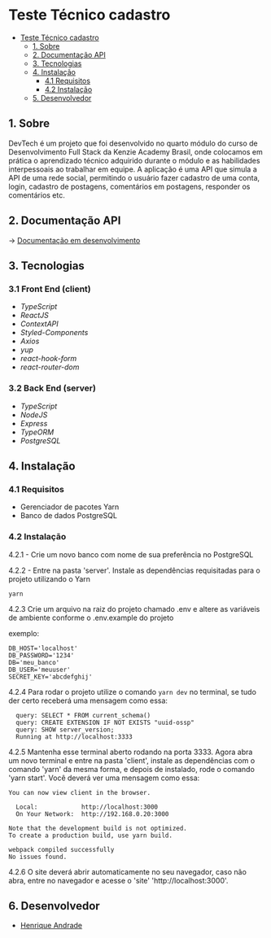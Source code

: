 # Teste Técnico cadastro

- [Teste Técnico cadastro](#teste-técnico-cadastro)
  - [1. Sobre](#1-sobre)
  - [2. Documentação API](#2-documentação-api)
  - [3. Tecnologias](#3-tecnologias)
  - [4. Instalação](#4-instalação)
    - [4.1 Requisitos](#41-requisitos)
    - [4.2 Instalação](#42-instalação)
  - [5. Desenvolvedor](#5-desenvolvedor)

<a name="sobre"></a>

## 1. Sobre

DevTech é um projeto que foi desenvolvido no quarto módulo do curso de Desenvolvimento Full Stack da Kenzie Academy Brasil, onde colocamos em prática o aprendizado técnico adquirido durante o módulo e as habilidades interpessoais ao trabalhar em equipe. A aplicação é uma API que simula a API de uma rede social, permitindo o usuário fazer cadastro de uma conta, login, cadastro de postagens, comentários em postagens, responder os comentários etc.

<a name="links"></a>

## 2. Documentação API

→ <a name="doc-devtech" href="https://github.com/henriqueyujiandrade/teste-cadastro-contatos" target="_blank">Documentação em desenvolvimento</a>

<a name="techs"></a>

## 3. Tecnologias

### 3.1 Front End (client)

- _TypeScript_
- _ReactJS_
- _ContextAPI_
- _Styled-Components_
- _Axios_
- _yup_
- _react-hook-form_
- _react-router-dom_


### 3.2 Back End (server)
- _TypeScript_
- _NodeJS_
- _Express_
- _TypeORM_
- _PostgreSQL_

<a name="instalacao"></a>

## 4. Instalação

### 4.1 Requisitos

- Gerenciador de pacotes Yarn
- Banco de dados PostgreSQL

### 4.2 Instalação

4.2.1 - Crie um novo banco com nome de sua preferência no PostgreSQL

4.2.2 - Entre na pasta 'server'. Instale as dependências requisitadas para o projeto utilizando o Yarn

`yarn`

4.2.3 Crie um arquivo na raiz do projeto chamado .env e altere as variáveis de ambiente conforme o .env.example do projeto

exemplo:
```
DB_HOST='localhost'
DB_PASSWORD='1234'
DB='meu_banco'
DB_USER='meuuser'
SECRET_KEY='abcdefghij'
```

4.2.4 Para rodar o projeto utilize o comando `yarn dev` no terminal, se tudo der certo receberá uma mensagem como essa:

      query: SELECT * FROM current_schema()
      query: CREATE EXTENSION IF NOT EXISTS "uuid-ossp"
      query: SHOW server_version;
      Running at http://localhost:3333

4.2.5 Mantenha esse terminal aberto rodando na porta 3333. Agora abra um novo terminal e entre na pasta 'client', instale as dependências com o comando 'yarn' da mesma forma, e depois de instalado, rode o comando 'yarn start'. Você deverá ver uma mensagem como essa:

```
You can now view client in the browser.

  Local:            http://localhost:3000
  On Your Network:  http://192.168.0.20:3000

Note that the development build is not optimized.
To create a production build, use yarn build.

webpack compiled successfully
No issues found.
```

4.2.6 O site deverá abrir automaticamente no seu navegador, caso não abra, entre no navegador e acesse o 'site' 'http://localhost:3000'.

<a name="devs"></a>

## 6. Desenvolvedor

- <a name="henrique" href="https://www.linkedin.com/in/henriqueyujiandrade/" target="_blank">Henrique Andrade</a>

